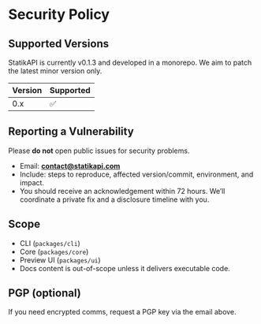 # Security Policy

## Supported Versions

StatikAPI is currently v0.1.3 and developed in a monorepo. We aim to patch the latest minor version only.

| Version | Supported |
| ------- | --------- |
| 0.x     | ✅        |

## Reporting a Vulnerability

Please **do not** open public issues for security problems.

- Email: **contact@statikapi.com**
- Include: steps to reproduce, affected version/commit, environment, and impact.
- You should receive an acknowledgement within 72 hours. We’ll coordinate a private fix and a disclosure timeline with you.

## Scope

- CLI (`packages/cli`)
- Core (`packages/core`)
- Preview UI (`packages/ui`)
- Docs content is out-of-scope unless it delivers executable code.

## PGP (optional)

If you need encrypted comms, request a PGP key via the email above.
